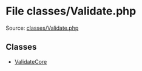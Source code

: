 File classes/Validate.php
=========

Source: [classes/Validate.php](https://github.com/PrestaShop/PrestaShop/blob/1.6.0.4/classes/Validate.php)


Classes
-------

* [ValidateCore](class.ValidateCore.md)


